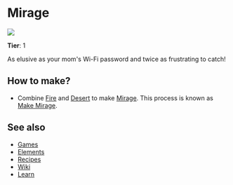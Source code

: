 # Mirage

![](/wiki/images/item.mirage.png)

**Tier**: 1

As elusive as your mom's Wi-Fi password and twice as frustrating to catch!

## How to make?

* Combine [Fire](/wiki/elements/fire) and [Desert](/wiki/elements/desert) to make [Mirage](/wiki/elements/mirage). This process is known as [Make Mirage](/wiki/recipes/make-mirage).

## See also

* [Games](/wiki/games)
* [Elements](/wiki/elements)
* [Recipes](/wiki/recipes)
* [Wiki](/wiki/index)
* [Learn](/learn/index)